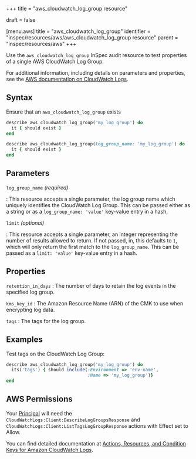 +++
title = "aws_cloudwatch_log_group resource"

draft = false


[menu.aws]
title = "aws_cloudwatch_log_group"
identifier = "inspec/resources/aws/aws_cloudwatch_log_group resource"
parent = "inspec/resources/aws"
+++

Use the `aws_cloudwatch_log_group` InSpec audit resource to test properties of a single AWS CloudWatch Log Group.

For additional information, including details on parameters and properties, see the [AWS documentation on CloudWatch Logs](https://docs.aws.amazon.com/AmazonCloudWatchLogs/latest/APIReference/API_DescribeLogGroups.html).

## Syntax

Ensure that an `aws_cloudwatch_log_group` exists

```ruby
describe aws_cloudwatch_log_group('my_log_group') do
  it { should exist }
end
```

```ruby
describe aws_cloudwatch_log_group(log_group_name: 'my_log_group') do
  it { should exist }
end
```

## Parameters

`log_group_name` _(required)_

: This resource accepts a single parameter, the log group name which uniquely identifies the CloudWatch Log Group.
  This can be passed either as a string or as a `log_group_name: 'value'` key-value entry in a hash.

`limit` _(optional)_

: This resource accepts a single parameter, an integer representing the number of results allowed to return. If not passed, in, this defaults to `1`, which will only return the first match to the `log_group_name`.
  This can be passed as a `limit: 'value'` key-value entry in a hash.

## Properties

`retention_in_days`
: The number of days to retain the log events in the specified log group.

`kms_key_id`
: The Amazon Resource Name (ARN) of the CMK to use when encrypting log data.

`tags`
: The tags for the log group.

## Examples

Test tags on the CloudWatch Log Group:

```ruby
describe aws_cloudwatch_log_group('my_log_group') do
  its('tags') { should include(:Environment => 'env-name',
                               :Name => 'my_log_group')}
end
```

## AWS Permissions

Your [Principal](https://docs.aws.amazon.com/IAM/latest/UserGuide/intro-structure.html#intro-structure-principal) will need the `CloudWatchLogs:Client:DescribeLogGroupsResponse` and `CloudWatchLogs:Client:ListTagsLogGroupResponse` actions with Effect set to Allow.

You can find detailed documentation at [Actions, Resources, and Condition Keys for Amazon CloudWatch Logs](https://docs.aws.amazon.com/IAM/latest/UserGuide/list_amazoncloudwatchlogs.html).
